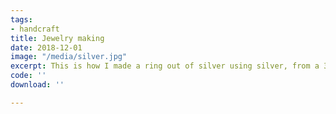```yaml
---
tags:
- handcraft
title: Jewelry making
date: 2018-12-01
image: "/media/silver.jpg"
excerpt: This is how I made a ring out of silver using silver, from a 3D model.
code: ''
download: ''

---
```

